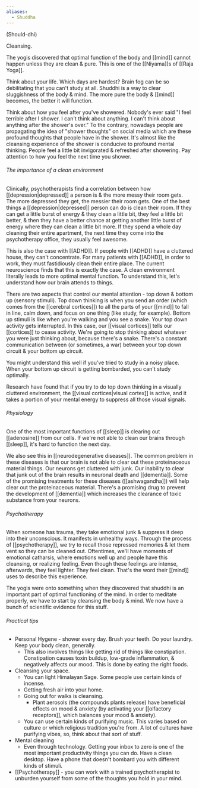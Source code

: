 ```yaml
---
aliases:
  - Shuddha
---
```

(Should-dhi)

Cleansing.

The yogis discovered that optimal function of the body and [[mind]] cannot happen unless they are clean & pure. This is one of the [[Niyama]]s of [[Raja Yoga]].

Think about your life. Which days are hardest? Brain fog can be so debilitating that you can't study at all. Shuddhi is a way to clear sluggishness of the body & mind. The more pure the body & [[mind]] becomes, the better it will function.

Think about how you feel after you've showered. Nobody's ever said "I feel terrible after I shower. I can't think about anything. I can't think about anything after the shower's over." To the contrary, nowadays people are propagating the idea of "shower thoughts" on social media which are these profound thoughts that people have in the shower. It's almost like the cleansing experience of the shower is conducive to profound mental thinking. People feel a little bit invigorated & refreshed after showering. Pay attention to how you feel the next time you shower.

###### The importance of a clean environment
Clinically, psychotherapists find a correlation between how [[depression|depressed]] a person is & the more messy their room gets. The more depressed they get, the messier their room gets. One of the best things a [[depression|depressed]] person can do is clean their room. If they can get a little burst of energy & they clean a little bit, they feel a little bit better, & then they have a better chance at getting another little burst of energy where they can clean a little bit more. If they spend a whole day cleaning their entire apartment, the next time they come into the psychotherapy office, they usually feel awesome.

This is also the case with [[ADHD]]. If people with [[ADHD]] have a cluttered house, they can't concentrate. For many patients with [[ADHD]], in order to work, they must fastidiously clean their entire place. The current neuroscience finds that this is exactly the case. A clean environment literally leads to more optimal mental function. To understand this, let's understand how our brain attends to things.

There are two aspects that control our mental attention - top down & bottom up (sensory stimuli).
Top down thinking is when you send an order (which comes from the [[cerebral cortices]]) to all the parts of your [[mind]] to fall in line, calm down, and focus on one thing (like study, for example).
Bottom up stimuli is like when you're walking and you see a snake. Your top down activity gets interrupted. In this case, our [[visual cortices]] tells our [[cortices]] to cease activity. We're going to stop thinking about whatever you were just thinking about, because there's a snake.
There's a constant communication between (or sometimes, a war) between your top down circuit & your bottom up circuit.

You might understand this well if you've tried to study in a noisy place. When your bottom up circuit is getting bombarded, you can't study optimally.

Research have found that if you try to do top down thinking in a visually cluttered environment, the [[visual cortices|visual cortex]] is active, and it takes a portion of your mental energy to suppress all those visual signals.

###### Physiology
One of the most important functions of [[sleep]] is clearing out [[adenosine]] from our cells. If we're not able to clean our brains through [[sleep]], it's hard to function the next day.

We also see this in [[neurodegenerative diseases]]. The common problem in these diseases is that our brain is not able to clear out these proteinaceous material things. Our neurons get cluttered with junk. Our inability to clear that junk out of the brain results in neuronal death and [[dementia]].
Some of the promising treatments for these diseases ([[ashwagandha]]) will help clear out the proteinaceous material. There's a promising drug to prevent the development of [[dementia]] which increases the clearance of toxic substance from your neurons.

###### Psychotherapy
When someone has trauma, they take emotional junk & suppress it deep into their unconscious. It manifests in unhealthy ways. Through the process of [[psychotherapy]], we try to recall those repressed memories & let them vent so they can be cleaned out. Oftentimes, we'll have moments of emotional catharsis, where emotions well up and people have this cleansing, or realizing feeling. Even though these feelings are intense, afterwards, they feel lighter. They feel clean. That's the word their [[mind]] uses to describe this experience.

The yogis were onto something when they discovered that shuddhi is an important part of optimal functioning of the mind. In order to meditate properly, we have to start by cleansing the body & mind. We now have a bunch of scientific evidence for this stuff.

###### Practical tips
- Personal Hygene - shower every day. Brush your teeth. Do your laundry. Keep your body clean, generally.
	- This also involves things like getting rid of things like constipation. Constipation causes toxin buildup, low-grade inflammation, & negatively affects our mood. This is done by eating the right foods.
- Cleansing your space.
	- You can light Himalayan Sage. Some people use certain kinds of incense.
	- Getting fresh air into your home.
	- Going out for walks is cleansing.
		- Plant aerosols (the compounds plants release) have beneficial effects on mood & anxiety (by activating your [[olfactory receptors]], which balances your mood & anxiety).
	- You can use certain kinds of purifying music. This varies based on culture or which religious tradition you're from. A lot of cultures have purifying vibes, so, think about that sort of stuff.
- Mental cleaning
	- Even through technology. Getting your inbox to zero is one of the most important productivity things you can do. Have a clean desktop. Have a phone that doesn't bombard you with different kinds of stimuli.
- [[Psychotherapy]] - you can work with a trained psychotherapist to unburden yourself from some of the thoughts you hold in your mind.